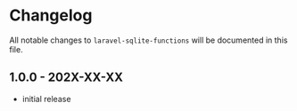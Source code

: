 # Changelog

All notable changes to `laravel-sqlite-functions` will be documented in this file.

## 1.0.0 - 202X-XX-XX

- initial release
